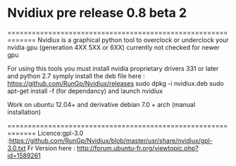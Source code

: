 # Nvidiux pre release 0.8 beta 2
=============================================================
Nvidiux is a graphical python tool to overclock or underclock your nvidia gpu  (generation 4XX  5XX or 6XX) currently not checked for newer gpu

For using this tools you must install nvidia proprietary drivers 331 or later and python 2.7
symply install the deb file here : https://github.com/RunGp/Nvidiux/releases
sudo dpkg -i nvidiux.deb
sudo apt-get install -f (for dependancy)
and launch nvidiux


Work on ubuntu 12.04+ and derivative 
debian 7.0 +
arch (manual installation)

=============================================================
Licence:gpl-3.0 :https://github.com/RunGp/Nvidiux/blob/master/usr/share/nvidiux/gpl-3.0.txt
Fr Version here : http://forum.ubuntu-fr.org/viewtopic.php?id=1589261
